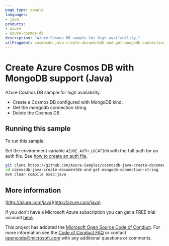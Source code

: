 ```yaml
---
page_type: sample
languages:
- java
products:
- azure
- azure-cosmos-db
description: "Azure Cosmos DB sample for high availability."
urlFragment: cosmosdb-java-create-documentdb-and-get-mongodb-connection-string
---
```


# Create Azure Cosmos DB with MongoDB support (Java)

Azure Cosmos DB sample for high availability.

- Create a Cosmos DB configured with MongoDB kind.
- Get the mongodb connection string
- Delete the Cosmos DB.
 

## Running this sample

To run this sample:

Set the environment variable `AZURE_AUTH_LOCATION` with the full path for an auth file. See [how to create an auth file](https://github.com/Azure/azure-libraries-for-java/blob/master/AUTH.md).

```bash
git clone https://github.com/Azure-Samples/cosmosdb-java-create-documentdb-and-get-mongodb-connection-string.git
cd cosmosdb-java-create-documentdb-and-get-mongodb-connection-string
mvn clean compile exec:java
```

## More information

[http://azure.com/java](http://azure.com/java)

If you don't have a Microsoft Azure subscription you can get a FREE trial account [here](http://go.microsoft.com/fwlink/?LinkId=330212).

This project has adopted the [Microsoft Open Source Code of Conduct](https://opensource.microsoft.com/codeofconduct/). For more information see the [Code of Conduct FAQ](https://opensource.microsoft.com/codeofconduct/faq/) or contact [opencode@microsoft.com](mailto:opencode@microsoft.com) with any additional questions or comments.
